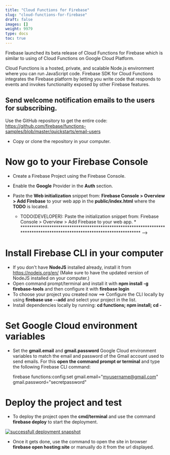 ```yaml
---
title: "Cloud Functions for Firebase"
slug: "cloud-functions-for-firebase"
draft: false
images: []
weight: 9979
type: docs
toc: true
---
```


Firebase launched its beta release of Cloud Functions for Firebase which is similar to using of Cloud Functions on Google Cloud Platform.

Cloud Functions is a hosted, private, and scalable Node.js environment where you can run JavaScript code. Firebase SDK for Cloud Functions integrates the Firebase platform by letting you write code that responds to events and invokes functionality exposed by other Firebase features.

## Send welcome notification emails to the users for subscribing.
Use the GitHub repository to get the entire code:
https://github.com/firebase/functions-samples/blob/master/quickstarts/email-users

- Copy or clone the repository in your computer.

# Now go to your Firebase Console
- Create a Firebase Project using the Firebase Console.
- Enable the **Google** Provider in the **Auth** section.
- Paste the **Web initialization** snippet from: **Firebase Console > Overview > Add Firebase** to your web app in the **public/index.html** where the **TODO** is located.

    
     * TODO(DEVELOPER): Paste the initialization snippet from: Firebase Console > Overview > Add Firebase to your web app. *
     *********************************************************************************************************************** -->
     <script src="https://www.gstatic.com/firebasejs/3.7.3/firebase.js"></script>
     <script>
       // Initialize Firebase
       var config = {
         apiKey: "your apiKey",
         authDomain: "authDomain.firebaseapp.com",
         databaseURL: "https://databaseURL.firebaseio.com",
         storageBucket: "storageBucket.appspot.com",
         messagingSenderId: "messagingID"
       };
       firebase.initializeApp(config);
     </script>

# Install Firebase CLI in your computer
- If you don't have **NodeJS** installed already, install it from https://nodejs.org/en/ (Make sure to have the updated version of NodeJS  installed on your computer.) 
- Open command prompt/terminal and install it with **npm install -g firebase-tools** and then configure it with **firebase login**
- To choose your project you created now ==> Configure the CLI locally by using **firebase use --add** and select your project in the list.
- Install dependencies locally by running: **cd functions; npm install; cd -**

# Set Google Cloud environment variables

- Set the **gmail.email** and **gmail.password** Google Cloud environment variables to match the email and password of the Gmail account used to send emails. For this **open the command prompt or terminal** and type the following Firebase CLI command:

    firebase functions:config:set gmail.email="myusername@gmail.com" gmail.password="secretpassword"

# Deploy the project and test
- To deploy the project open the **cmd/terminal** and use the command **firebase deploy** to start the deployment.

[![successfull deployment snapshot][1]][1]
- Once it gets done, use the command to open the site in browser **firebase open hosting:site** or manually do it from the url displayed.


  [1]: https://i.stack.imgur.com/ChGX1.png

